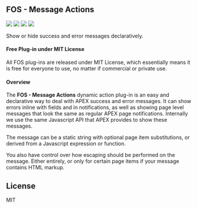 ## FOS - Message Actions

![](https://img.shields.io/badge/Plug--in_Type-Dynamic_Action-orange.svg) ![](https://img.shields.io/badge/APEX-19.2-success.svg) ![](https://img.shields.io/badge/APEX-20.1-success.svg) ![](https://img.shields.io/badge/APEX-20.2-success.svg)

Show or hide success and error messages declaratively.
<h4>Free Plug-in under MIT License</h4>
<p>
All FOS plug-ins are released under MIT License, which essentially means it is free for everyone to use, no matter if commercial or private use.
</p>
<h4>Overview</h4>
<p>The <strong>FOS - Message Actions</strong> dynamic action plug-in is an easy and declarative way to deal with APEX success and error messages. It can show errors inline with fields and in notifications, as well as showing page level messages that look the same as regular APEX page notifications. Internally we use the same Javascript API that APEX provides to show these messages.</p>
<p>The message can be a static string with optional page item substitutions, or derived from a Javascript expression or function.</p>
<p>You also have control over how escaping should be performed on the message. Either entirely, or only for certain page items if your message contains HTML markup.</p>

## License

MIT

